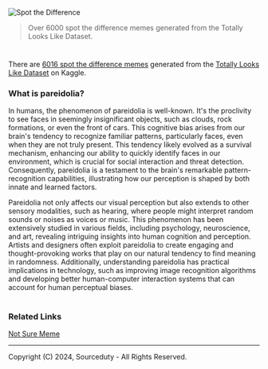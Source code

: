 ![Spot the Difference](https://github.com/sourceduty/Spot_the_Difference/assets/123030236/1134e53a-a742-45d7-b532-b8ceea8fd593)

> Over 6000 spot the difference memes generated from the Totally Looks Like Dataset.

#

There are [6016 spot the difference memes](https://www.kaggle.com/datasets/sourceduty/spot-the-difference-memes) generated from the [Totally Looks Like Dataset](https://www.kaggle.com/datasets/ruchi798/totally-looks-like-dataset) on Kaggle.

### What is pareidolia?

In humans, the phenomenon of pareidolia is well-known. It's the proclivity to see faces in seemingly insignificant objects, such as clouds, rock formations, or even the front of cars. This cognitive bias arises from our brain's tendency to recognize familiar patterns, particularly faces, even when they are not truly present. This tendency likely evolved as a survival mechanism, enhancing our ability to quickly identify faces in our environment, which is crucial for social interaction and threat detection. Consequently, pareidolia is a testament to the brain's remarkable pattern-recognition capabilities, illustrating how our perception is shaped by both innate and learned factors.

Pareidolia not only affects our visual perception but also extends to other sensory modalities, such as hearing, where people might interpret random sounds or noises as voices or music. This phenomenon has been extensively studied in various fields, including psychology, neuroscience, and art, revealing intriguing insights into human cognition and perception. Artists and designers often exploit pareidolia to create engaging and thought-provoking works that play on our natural tendency to find meaning in randomness. Additionally, understanding pareidolia has practical implications in technology, such as improving image recognition algorithms and developing better human-computer interaction systems that can account for human perceptual biases.

#
### Related Links

[Not Sure Meme](https://github.com/sourceduty/Not_Sure_Meme)

***
Copyright (C) 2024, Sourceduty - All Rights Reserved.
